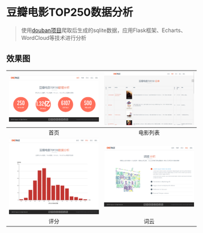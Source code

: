 # 豆瓣电影TOP250数据分析

> 使用[douban项目](../douban)爬取后生成的sqlite数据，应用Flask框架、Echarts、WordCloud等技术进行分析

## 效果图
|![首页](./resources/index.png)|![电影列表](./resources/movies.png)|
|:---:|:---:|
|首页|电影列表|
|![评分](./resources/score.png)|![词云](./resources/wordcloud.png)|
|评分|词云|